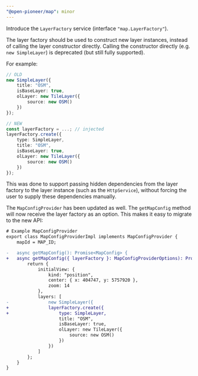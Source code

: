 ```yaml
---
"@open-pioneer/map": minor
---
```


Introduce the `LayerFactory` service (interface `"map.LayerFactory"`).

The layer factory should be used to construct new layer instances, instead of calling the layer constructor directly.
Calling the constructor directly (e.g. `new SimpleLayer`) is deprecated (but still fully supported).

For example:

```ts
// OLD
new SimpleLayer({
    title: "OSM",
    isBaseLayer: true,
    olLayer: new TileLayer({
        source: new OSM()
    })
});
```

```ts
// NEW
const layerFactory = ...; // injected
layerFactory.create({
    type: SimpleLayer,
    title: "OSM",
    isBaseLayer: true,
    olLayer: new TileLayer({
        source: new OSM()
    })
});
```

This was done to support passing hidden dependencies from the layer factory to the layer instance (such as the `HttpService`),
without forcing the user to supply these dependencies manually.

The `MapConfigProvider` has been updated as well.
The `getMapConfig` method will now receive the layer factory as an option.
This makes it easy to migrate to the new API:

```diff
# Example MapConfigProvider
export class MapConfigProviderImpl implements MapConfigProvider {
    mapId = MAP_ID;

-   async getMapConfig(): Promise<MapConfig> {
+   async getMapConfig({ layerFactory }: MapConfigProviderOptions): Promise<MapConfig> {
        return {
            initialView: {
                kind: "position",
                center: { x: 404747, y: 5757920 },
                zoom: 14
            },
            layers: [
-               new SimpleLayer({
+               layerFactory.create({
+                   type: SimpleLayer,
                    title: "OSM",
                    isBaseLayer: true,
                    olLayer: new TileLayer({
                        source: new OSM()
                    })
                })
            ]
        };
    }
}
```
